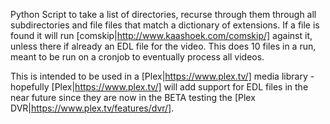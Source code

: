 Python Script to take a list of directories, recurse through them through all subdirectories and file files that match a dictionary of extensions. If a file is found it will run [comskip|http://www.kaashoek.com/comskip/] against it, unless there if already an EDL file for the video. This does 10 files in a run, meant to be run on a cronjob to eventually process all videos.

This is intended to be used in a [Plex|https://www.plex.tv/] media library - hopefully [Plex|https://www.plex.tv/] will add support for EDL files in the near future since they are now in the BETA testing the [Plex DVR|https://www.plex.tv/features/dvr/].
